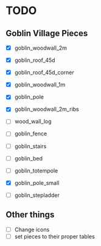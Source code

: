 # TODO

## Goblin Village Pieces
- [x] goblin_woodwall_2m
- [x] goblin_roof_45d
- [x] goblin_roof_45d_corner
- [x] goblin_woodwall_1m
- [x] goblin_pole
- [x] goblin_woodwall_2m_ribs
- [ ] wood_wall_log
- [ ] goblin_fence
- [ ] goblin_stairs
- [ ] goblin_bed
- [ ] goblin_totempole
- [x] goblin_pole_small
- [ ] goblin_stepladder


## Other things 
- [ ] Change icons 
- [ ] set pieces to their proper tables 
